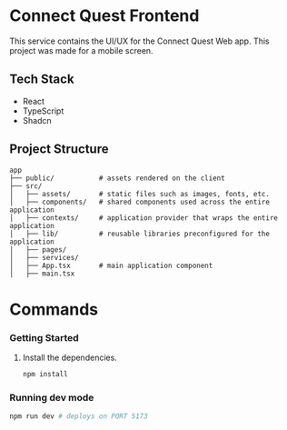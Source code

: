 # Connect Quest Frontend

This service contains the UI/UX for the Connect Quest Web app. This project was made for a mobile screen.

## Tech Stack
- React
- TypeScript
- Shadcn

## Project Structure
```
app
├── public/           # assets rendered on the client 
├── src/        
│   ├── assets/       # static files such as images, fonts, etc.
│   ├── components/   # shared components used across the entire application
│   ├── contexts/     # application provider that wraps the entire application
│   ├── lib/          # reusable libraries preconfigured for the application
│   ├── pages/
│   ├── services/
│   ├── App.tsx       # main application component
│   ├── main.tsx
```

# Commands

### Getting Started

1. Install the dependencies.
    ```bash
    npm install
    ```

### Running dev mode
```bash
npm run dev # deploys on PORT 5173
```
